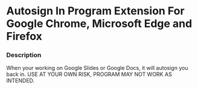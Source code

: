 Autosign In Program Extension For Google Chrome, Microsoft Edge and Firefox
==================

### Description

When your working on Google Slides or Google Docs, it will autosign you back in. USE AT YOUR OWN RISK, PROGRAM MAY NOT WORK AS INTENDED.
